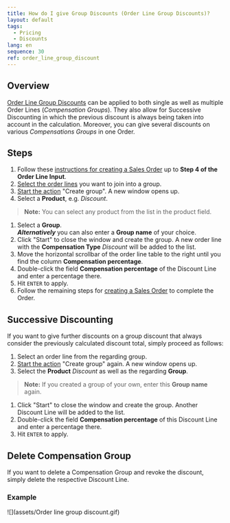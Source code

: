 ```yaml
---
title: How do I give Group Discounts (Order Line Group Discounts)?
layout: default
tags:
  - Pricing
  - Discounts
lang: en
sequence: 30
ref: order_line_group_discount
---
```


## Overview
[Order Line Group Discounts](Discount_types_in_metasfresh) can be applied to both single as well as multiple Order Lines (*Compensation Groups*). They also allow for Successive Discounting in which the previous discount is always being taken into account in the calculation. Moreover, you can give several discounts on various *Compensations Groups* in one Order.

## Steps
1. Follow these [instructions for creating a Sales Order](SalesOrder_recording) up to **Step 4 of the Order Line Input**.
1. [Select the order lines](RecordSelection) you want to join into a group.
1. [Start the action](StartAction) "Create group". A new window opens up.
1. Select a **Product**, e.g. *Discount*.
 >**Note:** You can select any product from the list in the product field.

1. Select a **Group**.<br>
***Alternatively*** you can also enter a **Group name** of your choice.
1. Click "Start" to close the window and create the group. A new order line with the **Compensation Type** *Discount* will be added to the list.
1. Move the horizontal scrollbar of the order line table to the right until you find the column **Compensation percentage**.
1. Double-click the field **Compensation percentage** of the Discount Line and enter a percentage there.
1. Hit `ENTER` to apply.
1. Follow the remaining steps for [creating a Sales Order](SalesOrder_recording) to complete the Order.

## Successive Discounting
If you want to give further discounts on a group discount that always consider the previously calculated discount total, simply proceed as follows:

1. Select an order line from the regarding group.
1. [Start the action](StartAction) "Create group" again. A new window opens up.
1. Select the **Product** *Discount* as well as the regarding **Group**.
 >**Note:** If you created a group of your own, enter this **Group name** again.

1. Click "Start" to close the window and create the group. Another Discount Line will be added to the list.
1. Double-click the field **Compensation percentage** of this Discount Line and enter a percentage there.
1. Hit `ENTER` to apply.

## Delete Compensation Group
If you want to delete a Compensation Group and revoke the discount, simply delete the respective Discount Line.

### Example
![](assets/Order line group discount.gif)
